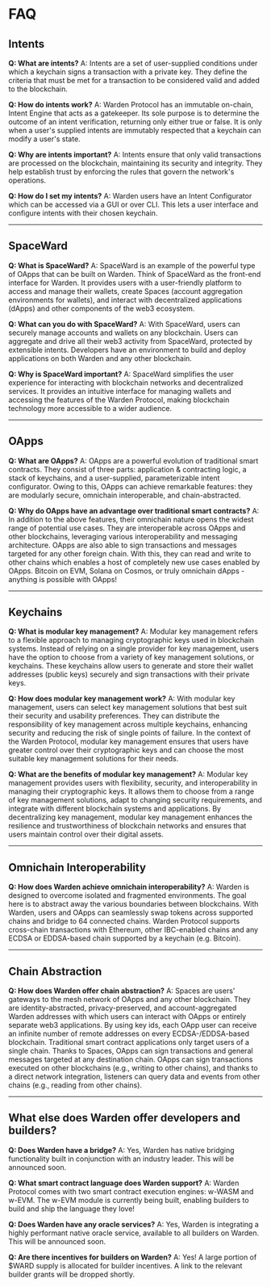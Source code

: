 # FAQ

## Intents

**Q: What are intents?** 
A: Intents are a set of user-supplied conditions under which a keychain signs a transaction with a private key. They define the criteria that must be met for a transaction to be considered valid and added to the blockchain.

**Q: How do intents work?**
A: Warden Protocol has an immutable on-chain, Intent Engine that acts as a gatekeeper. Its sole purpose is to determine the outcome of an intent verification, returning only either true or false. It is only when a user's supplied intents are immutably respected that a keychain can modify a user's state.

**Q: Why are intents important?** 
A: Intents ensure that only valid transactions are processed on the blockchain, maintaining its security and integrity. They help establish trust by enforcing the rules that govern the network's operations.

**Q: How do I set my intents?** 
A: Warden users have an Intent Configurator which can be accessed via a GUI or over CLI. This lets a user interface and configure intents with their chosen keychain.

***  

## SpaceWard

**Q: What is SpaceWard?** 
A: SpaceWard is an example of the powerful type of OApps that can be built on Warden. Think of SpaceWard as the front-end interface for Warden. It provides users with a user-friendly platform to access and manage their wallets, create Spaces (account aggregation environments for wallets), and interact with decentralized applications (dApps) and other components of the web3 ecosystem.

**Q: What can you do with SpaceWard?** 
A: With SpaceWard, users can securely manage accounts and wallets on any blockchain. Users can aggregate and drive all their web3 activity from SpaceWard, protected by extensible intents. Developers have an environment to build and deploy applications on both Warden and any other blockchain.

  

**Q: Why is SpaceWard important?** 
A: SpaceWard simplifies the user experience for interacting with blockchain networks and decentralized services. It provides an intuitive interface for managing wallets and accessing the features of the Warden Protocol, making blockchain technology more accessible to a wider audience.

***

## OApps  

**Q: What are OApps?** 
A: OApps are a powerful evolution of traditional smart contracts. They consist of three parts: application & contracting logic, a stack of keychains, and a user-supplied, parameterizable intent configurator. Owing to this, OApps can achieve remarkable features: they are modularly secure, omnichain interoperable, and chain-abstracted.

**Q: Why do OApps have an advantage over traditional smart contracts?** 
A: In addition to the above features, their omnichain nature opens the widest range of potential use cases. They are interoperable across OApps and other blockchains, leveraging various interoperability and messaging architecture. OApps are also able to sign transactions and messages targeted for any other foreign chain. With this, they can read and write to other chains which enables a host of completely new use cases enabled by OApps. Bitcoin on EVM, Solana on Cosmos, or truly omnichain dApps - anything is possible with OApps!

***

## Keychains

**Q: What is modular key management?** 
A: Modular key management refers to a flexible approach to managing cryptographic keys used in blockchain systems. Instead of relying on a single provider for key management, users have the option to choose from a variety of key management solutions, or keychains. These keychains allow users to generate and store their wallet addresses (public keys) securely and sign transactions with their private keys.

  
**Q: How does modular key management work?** 
A: With modular key management, users can select key management solutions that best suit their security and usability preferences. They can distribute the responsibility of key management across multiple keychains, enhancing security and reducing the risk of single points of failure. In the context of the Warden Protocol, modular key management ensures that users have greater control over their cryptographic keys and can choose the most suitable key management solutions for their needs.


**Q: What are the benefits of modular key management?** 
A: Modular key management provides users with flexibility, security, and interoperability in managing their cryptographic keys. It allows them to choose from a range of key management solutions, adapt to changing security requirements, and integrate with different blockchain systems and applications. By decentralizing key management, modular key management enhances the resilience and trustworthiness of blockchain networks and ensures that users maintain control over their digital assets.

 ***

## Omnichain Interoperability

**Q: How does Warden achieve omnichain interoperability?** 
A: Warden is designed to overcome isolated and fragmented environments. The goal here is to abstract away the various boundaries between blockchains. With Warden, users and OApps can seamlessly swap tokens across supported chains and bridge to 64 connected chains. Warden Protocol supports cross-chain transactions with Ethereum, other IBC-enabled chains and any ECDSA or EDDSA-based chain supported by a keychain (e.g. Bitcoin).

***

## Chain Abstraction

**Q: How does Warden offer chain abstraction?** 
A: Spaces are users' gateways to the mesh network of OApps and any other blockchain. They are identity-abstracted, privacy-preserved, and account-aggregated Warden addresses with which users can interact with OApps or entirely separate web3 applications. By using key ids, each OApp user can receive an infinite number of remote addresses on every ECDSA-/EDDSA-based blockchain. Traditional smart contract applications only target users of a single chain. Thanks to Spaces, OApps can sign transactions and general messages targeted at any destination chain. OApps can sign transactions executed on other blockchains (e.g., writing to other chains), and thanks to a direct network integration, listeners can query data and events from other chains (e.g., reading from other chains).

 ***

## What else does Warden offer developers and builders?

**Q: Does Warden have a bridge?**
A: Yes, Warden has native bridging functionality built in conjunction with an industry leader. This will be announced soon.

**Q: What smart contract language does Warden support?** 
A: Warden Protocol comes with two smart contract execution engines: w-WASM and w-EVM. The w-EVM module is currently being built, enabling builders to build and ship the language they love!

**Q: Does Warden have any oracle services?** 
A: Yes, Warden is integrating a highly performant native oracle service, available to all builders on Warden. This will be announced soon.

**Q: Are there incentives for builders on Warden?** 
A: Yes! A large portion of $WARD supply is allocated for builder incentives. A link to the relevant builder grants will be dropped shortly.